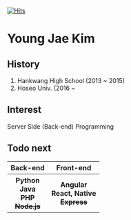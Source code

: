[![Hits](https://hits.seeyoufarm.com/api/count/incr/badge.svg?url=https%3A%2F%2Fgithub.com%2Fzzsza)](https://hits.seeyoufarm.com) 

# Young Jae Kim

## History
1. Hankwang High School (2013 ~ 2015)
2. Hoseo Univ. (2016 ~

## Interest
Server Side (Back-end) Programming

## Todo next
<table>
  <tr>
    <th><b>Back-end</b></th>
    <th><b>Front-end</b></th>
  </tr>
  <tr>
    <th>
      Python <br>
      Java <br>
      PHP <br>
      <del>Node.js</del>
    </th>
    <th>
      Angular <br>
      React, Native <br>
      <del>Express</del>
    </th>
  </tr>
</table>

<!--
**Positive-Conative/Positive-conative** is a ✨ _special_ ✨ repository because its `README.md` (this file) appears on your GitHub profile.

Here are some ideas to get you started:

- 🔭 I’m currently working on ...
- 🌱 I’m currently learning ...
- 👯 I’m looking to collaborate on ...
- 🤔 I’m looking for help with ...
- 💬 Ask me about ...
- 📫 How to reach me: ...
- 😄 Pronouns: ...
- ⚡ Fun fact: ...
-->
